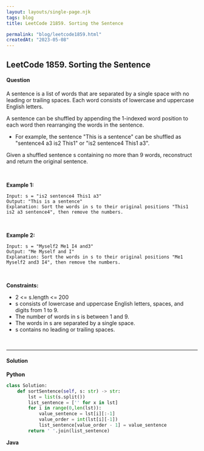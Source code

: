 ```yaml
---
layout: layouts/single-page.njk
tags: blog
title: LeetCode 21859. Sorting the Sentence

permalink: "blog/leetcode1859.html"
createdAt: "2023-05-08"
---
```


## LeetCode 1859. Sorting the Sentence



#### Question
A sentence is a list of words that are separated by a single space with no leading or trailing spaces. Each word consists of lowercase and uppercase English letters.

A sentence can be shuffled by appending the 1-indexed word position to each word then rearranging the words in the sentence.

* For example, the sentence "This is a sentence" can be shuffled as "sentence4 a3 is2 This1" or "is2 sentence4 This1 a3".

Given a shuffled sentence s containing no more than 9 words, reconstruct and return the original sentence.

<p>&nbsp;</p>

**Example 1:**

    Input: s = "is2 sentence4 This1 a3"
    Output: "This is a sentence"
    Explanation: Sort the words in s to their original positions "This1 is2 a3 sentence4", then remove the numbers.

<p>&nbsp;</p>

**Example 2:**

    Input: s = "Myself2 Me1 I4 and3"
    Output: "Me Myself and I"
    Explanation: Sort the words in s to their original positions "Me1 Myself2 and3 I4", then remove the numbers.

<p>&nbsp;</p>


**Constraints:**



* 2 <= s.length <= 200
* s consists of lowercase and uppercase English letters, spaces, and digits from 1 to 9.
* The number of words in s is between 1 and 9.
* The words in s are separated by a single space.
* s contains no leading or trailing spaces.


<p>&nbsp;</p>

---
  

#### Solution
**Python**
```Python
class Solution:
    def sortSentence(self, s: str) -> str:
        lst = list(s.split())
        list_sentence = ['' for x in lst]
        for i in range(0,len(lst)):
            value_sentence = lst[i][:-1]
            value_order = int(lst[i][-1])
            list_sentence[value_order - 1] = value_sentence
        return ' '.join(list_sentence)
```

**Java**